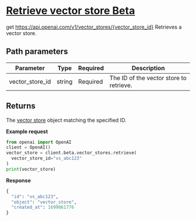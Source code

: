 # [Retrieve vector store Beta](/docs/api-reference/vector-stores/retrieve)
get https://api.openai.com/v1/vector_stores/{vector_store_id} 
Retrieves a vector store. 
## Path parameters 
| Parameter | Type   | Required | Description|
| --- | --- | --- | --- |
| vector_store_id | string | Required | The ID of the vector store to retrieve.| 
## Returns 
The
                [vector store](/docs/api-reference/vector-stores/object)
                object matching the specified ID. 

**Example request**
```python
from openai import OpenAI
client = OpenAI()
vector_store = client.beta.vector_stores.retrieve(
  vector_store_id="vs_abc123"
)
print(vector_store)
```

**Response**
```python
{
  "id": "vs_abc123",
  "object": "vector_store",
  "created_at": 1699061776
}
```
